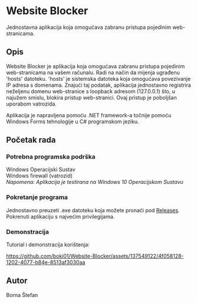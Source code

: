 # Website Blocker

Jednostavna aplikacija koja omogućava zabranu pristupa pojedinim web-stranicama.

## Opis

Website Blocker je aplikacija koja omogućava zabranu pristupa pojedinim web-stranicama na vašem računalu. Radi na način da mijenja ugrađenu 'hosts' datoteku. 'hosts' je sistemska datoteka koja omogućava povezivanje IP adresa s domenama. Znajući taj podatak, aplikacija jednostavno registrira neželjenu domenu web-stranice s loopback adresom (127.0.0.1) što, u najužem smislu, blokira pristup web-stranici. Ovaj pristup je poboljšan uporabom vatrozida.

Aplikacija je napravljena pomoću .NET framework-a točnije pomoću Windows Forms tehnologije u C# programskom jeziku.

## Početak rada

### Potrebna programska podrška

Windows Operacijski Sustav
<br />Windows firewall (vatrozid)
<br />*Napomena: Aplikacija je testirana na Windows 10 Operacijskom Sustavu*

### Pokretanje programa

Jednostavno preuzeti .exe datoteku koja možete pronaći pod [Releases](https://github.com/boki01/Website-Blocker/releases). Pokrenuti aplikaciju s najvećim privilegijama.

### Demonstracija

Tutorial i demonstracija korištenja:


https://github.com/boki01/Website-Blocker/assets/137549122/4f058128-1202-4077-b84e-8513af3030aa


## Autor

Borna Štefan

